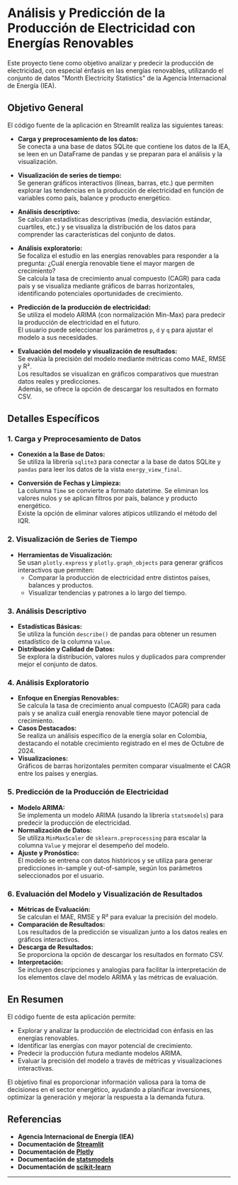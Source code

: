 # Análisis y Predicción de la Producción de Electricidad con Energías Renovables

Este proyecto tiene como objetivo analizar y predecir la producción de electricidad, con especial énfasis en las energías renovables, utilizando el conjunto de datos "Month Electricity Statistics" de la Agencia Internacional de Energía (IEA).

## Objetivo General

El código fuente de la aplicación en Streamlit realiza las siguientes tareas:

- **Carga y preprocesamiento de los datos:**  
  Se conecta a una base de datos SQLite que contiene los datos de la IEA, se leen en un DataFrame de pandas y se preparan para el análisis y la visualización.

- **Visualización de series de tiempo:**  
  Se generan gráficos interactivos (líneas, barras, etc.) que permiten explorar las tendencias en la producción de electricidad en función de variables como país, balance y producto energético.

- **Análisis descriptivo:**  
  Se calculan estadísticas descriptivas (media, desviación estándar, cuartiles, etc.) y se visualiza la distribución de los datos para comprender las características del conjunto de datos.

- **Análisis exploratorio:**  
  Se focaliza el estudio en las energías renovables para responder a la pregunta: ¿Cuál energía renovable tiene el mayor margen de crecimiento?  
  Se calcula la tasa de crecimiento anual compuesto (CAGR) para cada país y se visualiza mediante gráficos de barras horizontales, identificando potenciales oportunidades de crecimiento.

- **Predicción de la producción de electricidad:**  
  Se utiliza el modelo ARIMA (con normalización Min-Max) para predecir la producción de electricidad en el futuro.  
  El usuario puede seleccionar los parámetros `p`, `d` y `q` para ajustar el modelo a sus necesidades.

- **Evaluación del modelo y visualización de resultados:**  
  Se evalúa la precisión del modelo mediante métricas como MAE, RMSE y R².  
  Los resultados se visualizan en gráficos comparativos que muestran datos reales y predicciones.  
  Además, se ofrece la opción de descargar los resultados en formato CSV.

## Detalles Específicos

### 1. Carga y Preprocesamiento de Datos

- **Conexión a la Base de Datos:**  
  Se utiliza la librería `sqlite3` para conectar a la base de datos SQLite y `pandas` para leer los datos de la vista `energy_view_final`.

- **Conversión de Fechas y Limpieza:**  
  La columna `Time` se convierte a formato datetime. Se eliminan los valores nulos y se aplican filtros por país, balance y producto energético.  
  Existe la opción de eliminar valores atípicos utilizando el método del IQR.

### 2. Visualización de Series de Tiempo

- **Herramientas de Visualización:**  
  Se usan `plotly.express` y `plotly.graph_objects` para generar gráficos interactivos que permiten:
  - Comparar la producción de electricidad entre distintos países, balances y productos.
  - Visualizar tendencias y patrones a lo largo del tiempo.

### 3. Análisis Descriptivo

- **Estadísticas Básicas:**  
  Se utiliza la función `describe()` de pandas para obtener un resumen estadístico de la columna `Value`.  
- **Distribución y Calidad de Datos:**  
  Se explora la distribución, valores nulos y duplicados para comprender mejor el conjunto de datos.

### 4. Análisis Exploratorio

- **Enfoque en Energías Renovables:**  
  Se calcula la tasa de crecimiento anual compuesto (CAGR) para cada país y se analiza cuál energía renovable tiene mayor potencial de crecimiento.
- **Casos Destacados:**  
  Se realiza un análisis específico de la energía solar en Colombia, destacando el notable crecimiento registrado en el mes de Octubre de 2024.
- **Visualizaciones:**  
  Gráficos de barras horizontales permiten comparar visualmente el CAGR entre los países y energías.

### 5. Predicción de la Producción de Electricidad

- **Modelo ARIMA:**  
  Se implementa un modelo ARIMA (usando la librería `statsmodels`) para predecir la producción de electricidad.  
- **Normalización de Datos:**  
  Se utiliza `MinMaxScaler` de `sklearn.preprocessing` para escalar la columna `Value` y mejorar el desempeño del modelo.
- **Ajuste y Pronóstico:**  
  El modelo se entrena con datos históricos y se utiliza para generar predicciones in-sample y out-of-sample, según los parámetros seleccionados por el usuario.

### 6. Evaluación del Modelo y Visualización de Resultados

- **Métricas de Evaluación:**  
  Se calculan el MAE, RMSE y R² para evaluar la precisión del modelo.
- **Comparación de Resultados:**  
  Los resultados de la predicción se visualizan junto a los datos reales en gráficos interactivos.
- **Descarga de Resultados:**  
  Se proporciona la opción de descargar los resultados en formato CSV.
- **Interpretación:**  
  Se incluyen descripciones y analogías para facilitar la interpretación de los elementos clave del modelo ARIMA y las métricas de evaluación.

## En Resumen

El código fuente de esta aplicación permite:

- Explorar y analizar la producción de electricidad con énfasis en las energías renovables.
- Identificar las energías con mayor potencial de crecimiento.
- Predecir la producción futura mediante modelos ARIMA.
- Evaluar la precisión del modelo a través de métricas y visualizaciones interactivas.

El objetivo final es proporcionar información valiosa para la toma de decisiones en el sector energético, ayudando a planificar inversiones, optimizar la generación y mejorar la respuesta a la demanda futura.

## Referencias

- **Agencia Internacional de Energía (IEA)**
- **Documentación de [Streamlit](https://docs.streamlit.io/)**
- **Documentación de [Plotly](https://plotly.com/python/)**
- **Documentación de [statsmodels](https://www.statsmodels.org/)**
- **Documentación de [scikit-learn](https://scikit-learn.org/stable/)**

---

